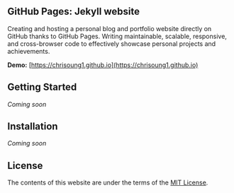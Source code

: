 ## GitHub Pages: Jekyll website

Creating and hosting a personal blog and portfolio website directly on GitHub thanks to GitHub Pages. Writing maintainable, scalable, responsive, and cross-browser code to effectively showcase personal projects and achievements.

**Demo:** [https://chrisoung1.github.io](https://chrisoung1.github.io)

## Getting Started

*Coming soon*

## Installation

*Coming soon*

## License

The contents of this website are under the terms of the [MIT License](https://github.com/chrisoung1/chrisoung1.github.io/blob/master/LICENSE).

